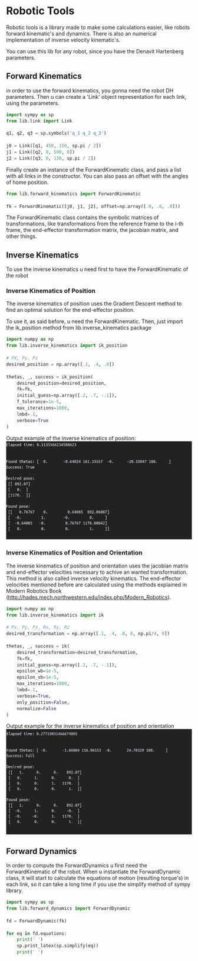 
# Robotic Tools

Robotic tools is a library made to make some calculations easier, like robots forward
kinematic's and dynamics. There is also an numerical implementation of inverse velocity kinematic's.

You can use this lib for any robot, since you have the Denavit Hartenberg parameters.

## Forward Kinematics

in order to use the forward kinematics, you gonna need the robot DH parameters. Then
u can create a 'Link' object representation for each link, using the parameters.

```python
import sympy as sp
from lib.link import Link

q1, q2, q3 = sp.symbols('q_1 q_2 q_3')

j0 = Link([q1, 450, 150, sp.pi / 2])
j1 = Link([q2, 0, 590, 0])
j2 = Link([q3, 0, 130, sp.pi / 2])
```

Finally create an instance of the ForwardKinematic class, and pass a list with
all links in the constructor. You can also pass an offset with the angles of home position.

```python
from lib.forward_kinematics import ForwardKinematic

fk = ForwardKinematic([j0, j1, j2], offset=np.array([.0, .0, .0]))
```

The ForwardKinematic class contains the symbolic matrices of transformations, like transformations
from the reference frame to the i-th frame, the end-effector transformation matrix, the jacobian matrix, and other things.
## Inverse Kinematics

To use the inverse kinematics u need first to have the ForwardKinematic of the robot

### Inverse Kinematics of Position

The inverse kinematics of position uses the Gradient Descent method to find an optimal solution
for the end-effector position.

To use it, as said before, u need the ForwardKinematic. Then, just import the ik_position
method from lib.inverse_kinematics package

```python
import numpy as np
from lib.inverse_kinematics import ik_position

# PX, Py, Pz
desired_position = np.array([.1, .4, .0])

thetas, _, success = ik_position(
    desired_position=desired_position,
    fk=fk,
    initial_guess=np.array([.2, .7, -.1]),
    f_tolerance=1e-5,
    max_iterations=1000,
    lmbd=.1,
    verbose=True
)
```

Output example of the inverse kinematics of position:
![position ik](images/partial_ik.png)

### Inverse Kinematics of Position and Orientation

The inverse kinematics of position and orientation uses the jacobian matrix and end-effector velocities
necessary to achive an wanted transformation. This method is also called inverse velocity kinematics. The
end-effector velocities mentioned before are calculated using the methods explained in 
Modern Robotics Book (http://hades.mech.northwestern.edu/index.php/Modern_Robotics).

```python
import numpy as np
from lib.inverse_kinematics import ik

# Px, Py, Pz, Rx, Ry, Rz
desired_transformation = np.array([.1, .4, .0, 0, np.pi/4, 0])

thetas, _, success = ik(
    desired_transformation=desired_transformation,
    fk=fk,
    initial_guess=np.array([.2, .7, -.1]),
    epsilon_wb=1e-5,
    epsilon_vb=1e-5,
    max_iterations=1000,
    lmbd=.1,
    verbose=True,
    only_position=False,
    normalize=False
)
```
Output example for the inverse kinematics of position and orientation
![position ik](images/full_ik.png)

## Forward Dynamics

In order to compute the ForwardDynamics u first need the ForwardKinematic of the robot.
When u instantiate the ForwardDynamic class, it will start to calculate the equations of motion (resulting torque's)
in each link, so it can take a long time if you use the simplify method of sympy library.

```python
import sympy as sp
from lib.forward_dynamics import ForwardDynamic

fd = ForwardDynamic(fk)

for eq in fd.equations:
    print(' ')
    sp.print_latex(sp.simplify(eq))
    print(' ')

```
